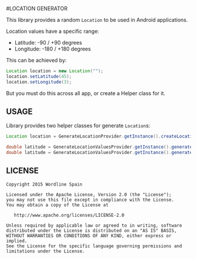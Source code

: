 #LOCATION GENERATOR

This library provides a random `Location` to be used in Android applications.

Location values have a specific range:

* Latitude: -90 / +90 degrees
* Longitude: -180 / +180 degrees

This can be achieved by:

``` Java
Location location = new Location("");
location.setLatitude(45);
location.setLongitude(3);
```

But you must do this across all app, or create a Helper class for it.

## USAGE ##

Library provides two helper classes for generate `Location`s:

``` Java
Location location = GenerateLocationProvider.getInstance().createLocation();
```

``` Java
double latitude = GenerateLocationValuesProvider.getInstance().generateLatitude();
double latitude = GenerateLocationValuesProvider.getInstance().generateLongitude();
```

## LICENSE ##

    Copyright 2015 Wordline Spain

    Licensed under the Apache License, Version 2.0 (the "License");
    you may not use this file except in compliance with the License.
    You may obtain a copy of the License at

       http://www.apache.org/licenses/LICENSE-2.0

    Unless required by applicable law or agreed to in writing, software
    distributed under the License is distributed on an "AS IS" BASIS,
    WITHOUT WARRANTIES OR CONDITIONS OF ANY KIND, either express or implied.
    See the License for the specific language governing permissions and
    limitations under the License.